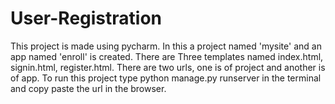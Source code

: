 # User-Registration
This project is made using pycharm.
In this a project named 'mysite' and an app named 'enroll' is created.
There are Three templates named index.html, signin.html, register.html.
There are two urls, one is of project and another is of app.
To run this project type python manage.py runserver in the terminal and copy paste the url in the browser.
